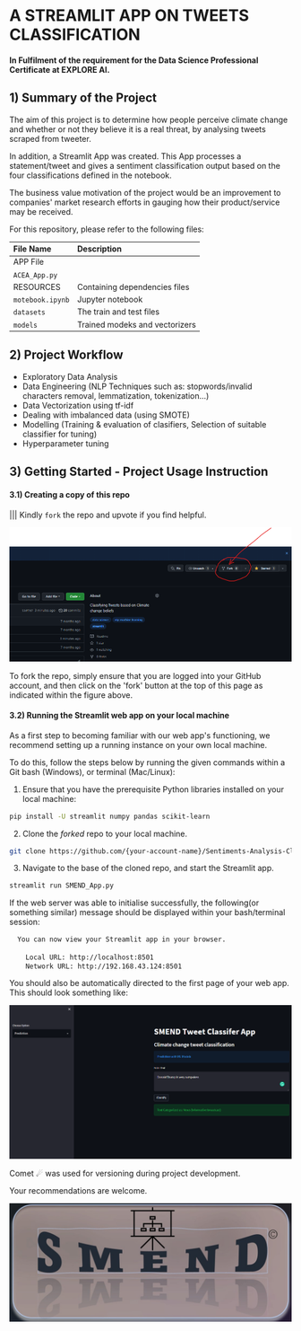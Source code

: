 # A STREAMLIT APP ON TWEETS CLASSIFICATION

#### In Fulfilment of the requirement for the Data Science Professional Certificate at EXPLORE AI.


## 1) Summary of the Project
The aim of this project is to determine how people perceive climate change and whether or not they believe it is a real threat, by analysing tweets scraped from tweeter. 

In addition, a Streamlit App was created. This App processes a statement/tweet and gives a sentiment classification output based on the four classifications defined in the notebook.

The business value motivation of the project would be an improvement to companies' market research efforts in gauging how their product/service may be received.

For this repository, please refer to the following files:

| File Name              | Description                    |
| :--------------------- | :--------------------          |
| APP File               |                                |
| `ACEA_App.py`          |                                |
| RESOURCES              | Containing dependencies files  |
| `motebook.ipynb`       | Jupyter notebook               |
| `datasets`             | The train and test files       |
| `models`               | Trained modeks and vectorizers |

## 2) Project Workflow
 - Exploratory Data Analysis
 - Data Engineering (NLP Techniques such as: stopwords/invalid characters removal, lemmatization, tokenization...)
 - Data Vectorization using tf-idf
 - Dealing with imbalanced data (using SMOTE)
 - Modelling (Training & evaluation of clasifiers, Selection of suitable classifier for tuning)
 - Hyperparameter tuning


## 3) Getting Started - Project Usage Instruction

#### 3.1) Creating a copy of this repo

||| Kindly ```fork``` the repo and upvote if you find helpful.

![Fork Repo](resources/imgs/Fork_Repo.png)  

To fork the repo, simply ensure that you are logged into your GitHub account, and then click on the 'fork' button at the top of this page as indicated within the figure above.

#### 3.2) Running the Streamlit web app on your local machine

As a first step to becoming familiar with our web app's functioning, we recommend setting up a running instance on your own local machine.

To do this, follow the steps below by running the given commands within a Git bash (Windows), or terminal (Mac/Linux):

 1. Ensure that you have the prerequisite Python libraries installed on your local machine:

 ```bash
 pip install -U streamlit numpy pandas scikit-learn
 ```

 2. Clone the *forked* repo to your local machine.

 ```bash
 git clone https://github.com/{your-account-name}/Sentiments-Analysis-Climate-Change.git
 ```  

 3. Navigate to the base of the cloned repo, and start the Streamlit app.

 ```bash
 streamlit run SMEND_App.py
 ```

 If the web server was able to initialise successfully, the following(or something similar) message should be displayed within your bash/terminal session:

```
  You can now view your Streamlit app in your browser.

    Local URL: http://localhost:8501
    Network URL: http://192.168.43.124:8501
```

You should also be automatically directed to the first page of your web app. This should look something like:

![Streamlit base page](resources/imgs/App_page.png)


Comet ☄ was used for versioning during project development.

Your recommendations are welcome.


![Team Logo](resources/imgs/Logo.jpg)
